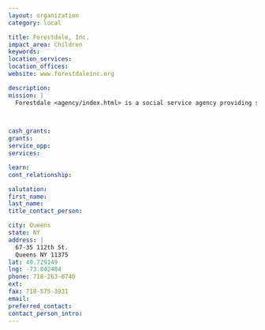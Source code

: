 ```yaml
---
layout: organization
category: local

title: Forestdale, Inc.
impact_area: Children
keywords: 
location_services: 
location_offices: 
website: www.forestdaleinc.org

description: 
mission: |
  Forestdale <agency/index.html> is a social service agency providing services to children and families in the borough of Queens. Our long, proud tradition of caring for thousands of children over the years has always been guided by its mission "to provide children deprived of normal home life with the care, education, training and opportunities that every wise parent wishes for his or her own children."

  

cash_grants: 
grants: 
service_opp: 
services: 

learn: 
cont_relationship: 

salutation: 
first_name: 
last_name: 
title_contact_person: 

city: Queens
state: NY
address: |
  67-35 112th St.     
  Queens NY 11375
lat: 40.729149
lng: -73.842484
phone: 718-263-0740
ext: 
fax: 718-575-3931
email: 
preferred_contact: 
contact_person_intro: 
---
```

